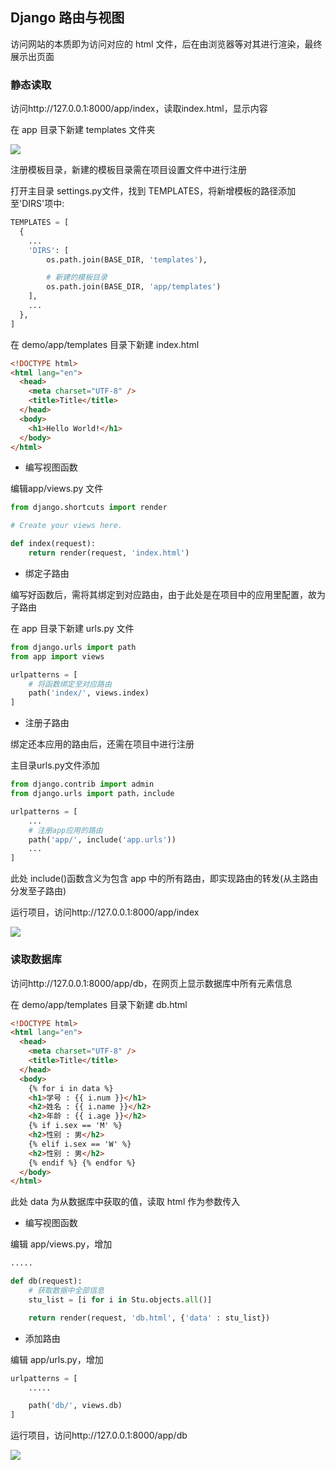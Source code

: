 <!--
 * @Description: 
 * @Version: 1.0
 * @Author: DaLao
 * @Email: dalao_li@163.com
 * @Date: 2021-01-16 17:59:35
 * @LastEditors: DaLao
 * @LastEditTime: 2022-03-27 23:15:09
-->

 
## Django 路由与视图

访问网站的本质即为访问对应的 html 文件，后在由浏览器等对其进行渲染，最终展示出页面


### 静态读取

访问http://127.0.0.1:8000/app/index，读取index.html，显示内容

在 app 目录下新建 templates 文件夹

![](https://cdn.hurra.ltd/img/20200803191147.png)

注册模板目录，新建的模板目录需在项目设置文件中进行注册

打开主目录 settings.py文件，找到 TEMPLATES，将新增模板的路径添加至'DIRS'项中:

```py
TEMPLATES = [
  {
    ...
    'DIRS': [
        os.path.join(BASE_DIR, 'templates'),

        # 新建的模板目录
        os.path.join(BASE_DIR, 'app/templates')
    ],
    ...
  },
]
```

在 demo/app/templates 目录下新建 index.html

```html
<!DOCTYPE html>
<html lang="en">
  <head>
    <meta charset="UTF-8" />
    <title>Title</title>
  </head>
  <body>
    <h1>Hello World!</h1>
  </body>
</html>
```

- 编写视图函数

编辑app/views.py 文件

```py
from django.shortcuts import render

# Create your views here.

def index(request):
    return render(request, 'index.html')
```

- 绑定子路由

编写好函数后，需将其绑定到对应路由，由于此处是在项目中的应用里配置，故为子路由

在 app 目录下新建 urls.py 文件

```py
from django.urls import path
from app import views

urlpatterns = [
    # 将函数绑定至对应路由
    path('index/', views.index)
]
```

- 注册子路由

绑定还本应用的路由后，还需在项目中进行注册

主目录urls.py文件添加

```py
from django.contrib import admin
from django.urls import path，include

urlpatterns = [
    ...
    # 注册app应用的路由
    path('app/', include('app.urls'))
    ...
]
```

此处 include()函数含义为包含 app 中的所有路由，即实现路由的转发(从主路由分发至子路由)

运行项目，访问http://127.0.0.1:8000/app/index

![](https://cdn.hurra.ltd/img/20200803193631.png)


### 读取数据库

访问http://127.0.0.1:8000/app/db，在网页上显示数据库中所有元素信息

在 demo/app/templates 目录下新建 db.html

```html
<!DOCTYPE html>
<html lang="en">
  <head>
    <meta charset="UTF-8" />
    <title>Title</title>
  </head>
  <body>
    {% for i in data %}
    <h1>学号 : {{ i.num }}</h1>
    <h2>姓名 : {{ i.name }}</h2>
    <h2>年龄 : {{ i.age }}</h2>
    {% if i.sex == 'M' %}
    <h2>性别 : 男</h2>
    {% elif i.sex == 'W' %}
    <h2>性别 : 男</h2>
    {% endif %} {% endfor %}
  </body>
</html>
```

此处 data 为从数据库中获取的值，读取 html 作为参数传入

- 编写视图函数

编辑 app/views.py，增加

```py
.....

def db(request):
    # 获取数据中全部信息
    stu_list = [i for i in Stu.objects.all()]

    return render(request, 'db.html', {'data' : stu_list})

```

- 添加路由

编辑 app/urls.py，增加

```py
urlpatterns = [
    .....

    path('db/', views.db)
]
```

运行项目，访问http://127.0.0.1:8000/app/db

![](https://cdn.hurra.ltd/img/20200803222027.png)


